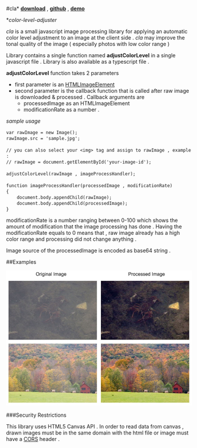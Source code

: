 #cla*
**[download](http://alpercinar.com/cla/cla.min.js)** ,
**[github](https://github.com/alperr/cla)** , 
**[demo](http://alpercinar.com/cla/demo.html)**


**color-level-adjuster*

_cla_ is a small javascript image processing library for applying an automatic color level adjustment to an image at the client side . _cla_ may improve the tonal quality of the image ( especially photos with low color range )

Library contains a single function named __adjustColorLevel__ in a single javascript file . Library is also available as a typescript file . 


__adjustColorLevel__ function takes 2 parameters

- first parameter is an [HTMLImageElement](https://developer.mozilla.org/en/docs/Web/API/HTMLImageElement)
- second parameter is the callback function that is called after raw image is downloaded & processed . Callback arguments are 
	- processedImage as an HTMLImageElement 
	- modificationRate as a number . 

_sample usage_

	var rawImage = new Image();
	rawImage.src = 'sample.jpg';

	// you can also select your <img> tag and assign to rawImage , example :
	// rawImage = document.getElementById('your-image-id');

	adjustColorLevel(rawImage , imageProcessHandler);
		
	function imageProcessHandler(processedImage , modificationRate)
	{
		document.body.appendChild(rawImage);
		document.body.appendChild(processedImage);
	}


modificationRate is a number ranging between 0-100 which shows the amount of modification that the image processing has done . Having the modificationRate equals to 0 means that , raw image already has a high color range and processing did not change anything .

Image source of the processedImage is encoded as base64 string .


##Examples

![image](images/screenshot.jpg)


###Security Restrictions

This library uses HTML5 Canvas API . In order to read data from canvas , drawn images must be in the same domain with the html file or image must have a [CORS](https://developer.mozilla.org/en-US/docs/Web/HTTP/Access_control_CORS) header . 


